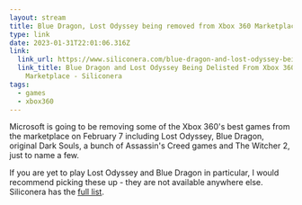 ```yaml
---
layout: stream
title: Blue Dragon, Lost Odyssey being removed from Xbox 360 Marketplace
type: link
date: 2023-01-31T22:01:06.316Z
link:
  link_url: https://www.siliconera.com/blue-dragon-and-lost-odyssey-being-delisted-from-xbox-360-marketplace/
  link_title: Blue Dragon and Lost Odyssey Being Delisted From Xbox 360
    Marketplace - Siliconera
tags:
  - games
  - xbox360
---
```

M﻿icrosoft is going to be removing some of the Xbox 360's best games from the marketplace on February 7 including Lost Odyssey, Blue Dragon, original Dark Souls, a bunch of Assassin's Creed games and The Witcher 2, just to name a few. 

If you are yet to play Lost Odyssey and Blue Dragon in particular, I would recommend picking these up - they are not available anywhere else. Siliconera has the [full list](https://www.siliconera.com/blue-dragon-and-lost-odyssey-being-delisted-from-xbox-360-marketplace/).